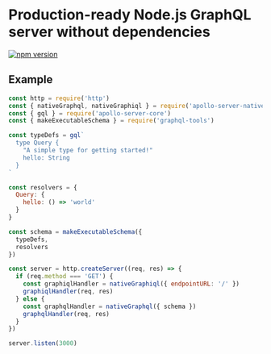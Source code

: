 # Production-ready Node.js GraphQL server without dependencies

[![npm version](https://badge.fury.io/js/apollo-server-native.svg)](https://badge.fury.io/js/apollo-server-native)

## Example

```js
const http = require('http')
const { nativeGraphql, nativeGraphiql } = require('apollo-server-native')
const { gql } = require('apollo-server-core')
const { makeExecutableSchema } = require('graphql-tools')

const typeDefs = gql`
  type Query {
    "A simple type for getting started!"
    hello: String
  }
`

const resolvers = {
  Query: {
    hello: () => 'world'
  }
}

const schema = makeExecutableSchema({
  typeDefs,
  resolvers
})

const server = http.createServer((req, res) => {
  if (req.method === 'GET') {
    const graphiqlHandler = nativeGraphiql({ endpointURL: '/' })
    graphiqlHandler(req, res)
  } else {
    const graphqlHandler = nativeGraphql({ schema })
    graphqlHandler(req, res)
  }
})

server.listen(3000)
```
